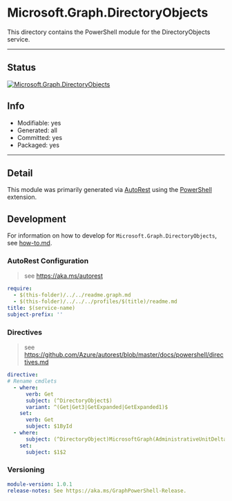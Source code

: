 <!-- region Generated -->
# Microsoft.Graph.DirectoryObjects
This directory contains the PowerShell module for the DirectoryObjects service.

---
## Status
[![Microsoft.Graph.DirectoryObjects](https://img.shields.io/powershellgallery/v/Microsoft.Graph.DirectoryObjects.svg?style=flat-square&label=Microsoft.Graph.DirectoryObjects "Microsoft.Graph.DirectoryObjects")](https://www.powershellgallery.com/packages/Microsoft.Graph.DirectoryObjects/)

## Info
- Modifiable: yes
- Generated: all
- Committed: yes
- Packaged: yes

---
## Detail
This module was primarily generated via [AutoRest](https://github.com/Azure/autorest) using the [PowerShell](https://github.com/Azure/autorest.powershell) extension.

## Development
For information on how to develop for `Microsoft.Graph.DirectoryObjects`, see [how-to.md](how-to.md).
<!-- endregion -->

### AutoRest Configuration

> see https://aka.ms/autorest

``` yaml
require:
  - $(this-folder)/../../readme.graph.md
  - $(this-folder)/../../../profiles/$(title)/readme.md
title: $(service-name)
subject-prefix: ''
```

### Directives

> see https://github.com/Azure/autorest/blob/master/docs/powershell/directives.md

``` yaml
directive:
# Rename cmdlets
  - where:
      verb: Get
      subject: (^DirectoryObject$)
      variant: ^(Get|Get3|GetExpanded|GetExpanded1)$
    set:
      verb: Get
      subject: $1ById
  - where:
      subject: (^DirectoryObject)MicrosoftGraph(AdministrativeUnitDelta$)
    set:
      subject: $1$2
```
### Versioning

``` yaml
module-version: 1.0.1
release-notes: See https://aka.ms/GraphPowerShell-Release.
```
